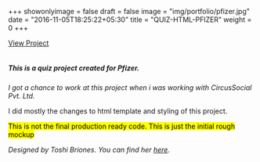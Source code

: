 +++
showonlyimage = false
draft = false
image = "img/portfolio/pfizer.jpg"
date = "2016-11-05T18:25:22+05:30"
title = "QUIZ-HTML-PFIZER"
weight = 0
+++


<a href="http://dashboard-html-pfizer.surge.sh" target="_blank">View Project</a>
<div class="col-lg-7">
<img class ="img-responsive" src="../../img/portfolio/pfizer.jpg" alt="" />
</div>
<div class="col-lg-5">
<h5>This is a quiz project created for Pfizer.</h5>
<p><i>I got a chance to work at this project when i was working with CircusSocial Pvt. Ltd.</i></p>
<p>I did mostly the changes to html template and styling of this project.</p>
<mark>This is not the final production ready code. This is just the initial rough mockup</mark>
<p><i>Designed by Toshi Briones. You can find her <a href="https://www.linkedin.com/in/toshibriones/" target="_blank">here</a>.
</i></p>
</div>